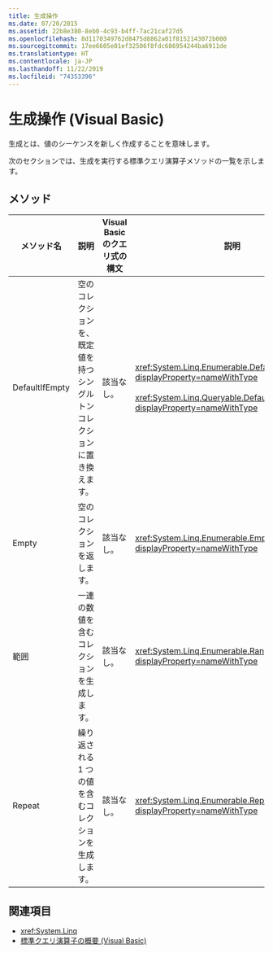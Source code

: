 ```yaml
---
title: 生成操作
ms.date: 07/20/2015
ms.assetid: 22b8e380-8eb0-4c93-b4ff-7ac21caf27d5
ms.openlocfilehash: 8d1170349762d8475d8862a01f8152143072b000
ms.sourcegitcommit: 17ee6605e01ef32506f8fdc686954244ba6911de
ms.translationtype: HT
ms.contentlocale: ja-JP
ms.lasthandoff: 11/22/2019
ms.locfileid: "74353396"
---
```

# <a name="generation-operations-visual-basic"></a>生成操作 (Visual Basic)
生成とは、値のシーケンスを新しく作成することを意味します。  
  
 次のセクションでは、生成を実行する標準クエリ演算子メソッドの一覧を示します。  
  
## <a name="methods"></a>メソッド  
  
|メソッド名|説明|Visual Basic のクエリ式の構文|説明|  
|-----------------|-----------------|------------------------------------------|----------------------|  
|DefaultIfEmpty|空のコレクションを、既定値を持つシングルトン コレクションに置き換えます。|該当なし。|<xref:System.Linq.Enumerable.DefaultIfEmpty%2A?displayProperty=nameWithType><br /><br /> <xref:System.Linq.Queryable.DefaultIfEmpty%2A?displayProperty=nameWithType>|  
|Empty|空のコレクションを返します。|該当なし。|<xref:System.Linq.Enumerable.Empty%2A?displayProperty=nameWithType>|  
|範囲|一連の数値を含むコレクションを生成します。|該当なし。|<xref:System.Linq.Enumerable.Range%2A?displayProperty=nameWithType>|  
|Repeat|繰り返される 1 つの値を含むコレクションを生成します。|該当なし。|<xref:System.Linq.Enumerable.Repeat%2A?displayProperty=nameWithType>|  
  
## <a name="see-also"></a>関連項目

- <xref:System.Linq>
- [標準クエリ演算子の概要 (Visual Basic)](../../../../visual-basic/programming-guide/concepts/linq/standard-query-operators-overview.md)
